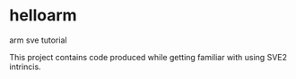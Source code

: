 # helloarm
arm sve tutorial

This project contains code produced while getting familiar with using SVE2 intrincis.
